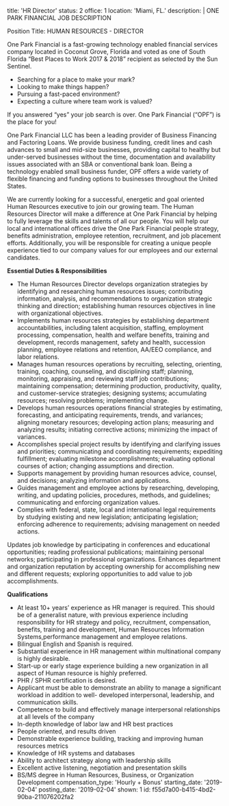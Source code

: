 title: 'HR Director'
status: 2
office: 1
location: 'Miami, FL.'
description: |
  ONE PARK FINANCIAL
  JOB DESCRIPTION
  
  Position Title:
  HUMAN RESOURCES - DIRECTOR
  
  One Park Financial is a fast-growing technology enabled financial services company located in Coconut Grove, Florida and voted as one of South Florida “Best Places to Work 2017 &amp; 2018” recipient as selected by the Sun Sentinel.
  
  - Searching for a place to make your mark?
  - Looking to make things happen?
  - Pursuing a fast-paced environment?
  - Expecting a culture where team work is valued?
  
  If you answered “yes” your job search is over. One Park Financial (“OPF”) is the place for you!
  
  One Park Financial LLC has been a leading provider of Business Financing and Factoring Loans. We provide business funding, credit lines and cash advances to small and mid-size businesses, providing
  capital to healthy but under-served businesses without the time, documentation and availability issues associated with an SBA or conventional bank loan. Being a technology enabled small business
  funder, OPF offers a wide variety of flexible financing and funding options to businesses throughout the United States.
  
  We are currently looking for a successful, energetic and goal oriented Human Resources executive to join our growing team. The Human Resources Director will make a difference at One Park Financial by helping to fully leverage the skills and talents of all our people. You will help our local and international offices drive the One Park Financial people strategy, benefits administration, employee retention, recruitment, and job placement efforts. Additionally, you will be responsible for creating a unique people experience tied to our company values for our employees and our external candidates.
  
  **Essential Duties &amp; Responsibilities**
  
  - The Human Resources Director develops organization strategies by identifying and researching human resources issues; contributing information, analysis, and recommendations to organization strategic thinking and direction; establishing human resources objectives in line with organizational objectives.
  - Implements human resources strategies by establishing department accountabilities, including talent acquisition, staffing, employment processing, compensation, health and welfare benefits, training and development, records management, safety and health, succession planning, employee relations and retention, AA/EEO compliance, and labor relations.
  - Manages human resources operations by recruiting, selecting, orienting, training, coaching, counseling, and disciplining staff; planning, monitoring, appraising, and reviewing staff job contributions; maintaining compensation; determining production, productivity, quality, and customer-service strategies; designing systems; accumulating resources; resolving problems; implementing change.
  - Develops human resources operations financial strategies by estimating, forecasting, and anticipating requirements, trends, and variances; aligning monetary resources; developing action plans; measuring and analyzing results; initiating corrective actions; minimizing the impact of variances.
  - Accomplishes special project results by identifying and clarifying issues and priorities; communicating and coordinating requirements; expediting fulfillment; evaluating milestone accomplishments; evaluating optional courses of action; changing assumptions and direction.
  - Supports management by providing human resources advice, counsel, and decisions; analyzing information and applications.
  - Guides management and employee actions by researching, developing, writing, and updating policies, procedures, methods, and guidelines; communicating and enforcing organization values.
  - Complies with federal, state, local and international legal requirements by studying existing and new legislation; anticipating legislation; enforcing adherence to requirements; advising management on needed actions.
  
  Updates job knowledge by participating in conferences and educational opportunities; reading professional publications; maintaining personal networks; participating in professional
  organizations. Enhances department and organization reputation by accepting ownership for accomplishing new and different requests; exploring opportunities to add value to job
  accomplishments.
  
  **Qualifications**
  
  - At least 10+ years’ experience as HR manager is required. This should be of a generalist nature, with previous experience including responsibility for HR strategy and policy, recruitment, compensation, benefits, training and development, Human Resources Information Systems,performance management and employee relations.
  - Bilingual English and Spanish is required.
  - Substantial experience in HR management within multinational company is highly desirable.
  - Start-up or early stage experience building a new organization in all aspect of Human resource is highly preferred.
  - PHR / SPHR certification is desired.
  - Applicant must be able to demonstrate an ability to manage a significant workload in addition to well- developed interpersonal, leadership, and communication skills.
  - Competence to build and effectively manage interpersonal relationships at all levels of the company
  - In-depth knowledge of labor law and HR best practices
  - People oriented, and results driven
  - Demonstrable experience building, tracking and improving human resources metrics
  - Knowledge of HR systems and databases
  - Ability to architect strategy along with leadership skills
  - Excellent active listening, negotiation and presentation skills
  - BS/MS degree in Human Resources, Business, or Organization Development
compensation_type: 'Hourly + Bonus'
starting_date: '2019-02-04'
posting_date: '2019-02-04'
shown: 1
id: f55d7a00-b415-4bd2-90ba-211076202fa2
